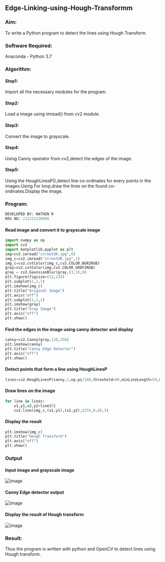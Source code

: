 ## Edge-Linking-using-Hough-Transformm
### Aim:
To write a Python program to detect the lines using Hough Transform.

### Software Required:
Anaconda - Python 3.7

### Algorithm:
#### Step1:
Import all the necessary modules for the program.
#### Step2:
Load a image using imread() from cv2 module.
#### Step3:
Convert the image to grayscale.
#### Step4:
Using Canny operator from cv2,detect the edges of the image.
#### Step5:
Using the HoughLinesP(),detect line co-ordinates for every points in the images.Using For loop,draw the lines on the found co-ordinates.Display the image.
### Program:
```python
DEVELOPED BY: NATHIN R
REG NO: 212222230090
```
#### Read image and convert it to grayscale image
```python
import numpy as np
import cv2
import matplotlib.pyplot as plt
img=cv2.imread("streetUK.jpg",0)
img_c=cv2.imread("streetUK.jpg",1)
img_c=cv2.cvtColor(img_c,cv2.COLOR_BGR2RGB)
gray=cv2.cvtColor(img,cv2.COLOR_GRAY2RGB)
gray = cv2.GaussianBlur(gray,(3,3),0)
plt.figure(figsize=(13,13))
plt.subplot(1,2,1)
plt.imshow(img_c)
plt.title("Original Image")
plt.axis("off")
plt.subplot(1,2,2)
plt.imshow(gray)
plt.title("Gray Image")
plt.axis("off")
plt.show()
```
#### Find the edges in the image using canny detector and display
```python
canny=cv2.Canny(gray,120,150)
plt.imshow(canny)
plt.title("Canny Edge Detector")
plt.axis("off")
plt.show()
```
#### Detect points that form a line using HoughLinesP
```python
lines=cv2.HoughLinesP(canny,1,np.pi/180,threshold=80,minLineLength=50,maxLineGap=250)
```
#### Draw lines on the image
```python
for line in lines:
    x1,y1,x2,y2=line[0]
    cv2.line(img_c,(x1,y1),(x2,y2),(255,0,0),3)
```
#### Display the result
```python
plt.imshow(img_c)
plt.title("Hough Transform")
plt.axis("off")
plt.show()
```
### Output
#### Input image and grayscale image
![image](https://github.com/S-ARVIND01/Edge-Linking-using-Hough-Transformm/assets/118707337/f9ade56f-5117-43a5-b39e-63fb098215d7)

#### Canny Edge detector output
![image](https://github.com/S-ARVIND01/Edge-Linking-using-Hough-Transformm/assets/118707337/c2fed6d1-cb37-4295-b04d-48f834155645)

#### Display the result of Hough transform
![image](https://github.com/S-ARVIND01/Edge-Linking-using-Hough-Transformm/assets/118707337/c4751dd3-43ce-4c63-933f-74a871822525)

### Result:
Thus the program is written with python and OpenCV to detect lines using Hough transform.
